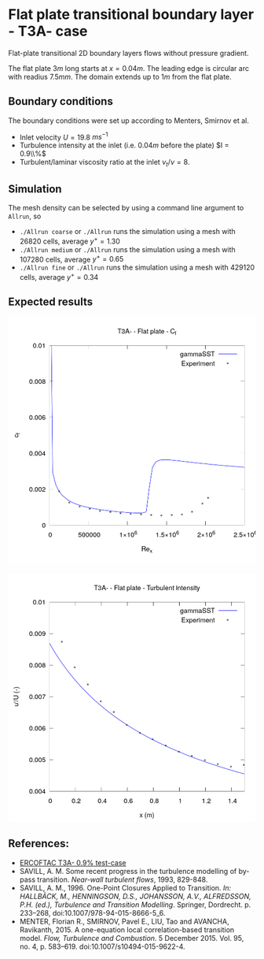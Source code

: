 # Flat plate transitional boundary layer - T3A- case

Flat-plate transitional 2D boundary layers flows without pressure gradient.

The flat plate $3 m$ long starts at $x=0.04 m$. The leading edge is circular arc with readius $7.5 mm$. The domain extends up to $1 m$ from the flat plate.

## Boundary conditions
The boundary conditions were set up according to Menters, Smirnov et al.

- Inlet velocity $U = 19.8$ $ms^{-1}$
- Turbulence intensity at the inlet (i.e. $0.04 m$ before the plate) $I = 0.9\\%$
- Turbulent/laminar viscosity ratio at the inlet $\nu_t/\nu = 8$.

## Simulation
The mesh density can be selected by using a command line argument to `Allrun`,
so
- `./Allrun coarse` or `./Allrun` runs the simulation using a mesh with $26 820$
  cells, average $y^+ = 1.30$
- `./Allrun medium` or `./Allrun` runs the simulation using a mesh with $107 280$
  cells, average $y^+ = 0.65$
- `./Allrun fine` or `./Allrun` runs the simulation using a mesh with $429 120$
  cells, average $y^+ = 0.34$

## Expected results

![Friction coefficient at the wall](./validation/figures/Rex_vs_cf.png)

![Turbulence intensity along the plate](./validation/figures/x_vs_u.png)

## References:
- [ERCOFTAC T3A- 0.9% test-case](http://cfd.mace.manchester.ac.uk/ercoftac/doku.php?id=cases:case020)
- SAVILL, A. M. Some recent progress in the turbulence modelling of by-pass transition. *Near-wall turbulent flows*, 1993, 829-848.
- SAVILL, A. M., 1996. One-Point Closures Applied to Transition. *In: HALLBÄCK, M., HENNINGSON, D.S., JOHANSSON, A.V., ALFREDSSON, P.H. (ed.), Turbulence and Transition Modelling*. Springer, Dordrecht. p. 233–268, doi:10.1007/978-94-015-8666-5_6.
- MENTER, Florian R., SMIRNOV, Pavel E., LIU, Tao and AVANCHA, Ravikanth, 2015. A one-equation local correlation-based transition model. *Flow, Turbulence and Combustion*. 5 December 2015. Vol. 95, no. 4, p. 583–619. doi:10.1007/s10494-015-9622-4. 
